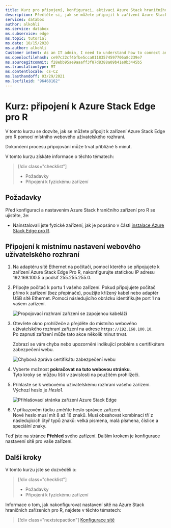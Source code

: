 ```yaml
---
title: Kurz pro připojení, konfiguraci, aktivaci Azure Stack hraničního zařízení pro R v Azure Portal | Microsoft Docs
description: Přečtěte si, jak se můžete připojit k zařízení Azure Stack Edge pro R pomocí místního webového uživatelského rozhraní.
services: databox
author: alkohli
ms.service: databox
ms.subservice: edge
ms.topic: tutorial
ms.date: 10/15/2020
ms.author: alkohli
Customer intent: As an IT admin, I need to understand how to connect and activate Azure Stack Edge Pro R so I can use it to transfer data to Azure.
ms.openlocfilehash: ce97c22cf4bfbe5cca01183574597706a8c239e7
ms.sourcegitcommit: f28ebb95ae9aaaff3f87d8388a09b41e0b3445b5
ms.translationtype: MT
ms.contentlocale: cs-CZ
ms.lasthandoff: 03/29/2021
ms.locfileid: "96468162"
---
```

# <a name="tutorial-connect-to-azure-stack-edge-pro-r"></a>Kurz: připojení k Azure Stack Edge pro R

V tomto kurzu se dozvíte, jak se můžete připojit k zařízení Azure Stack Edge pro R pomocí místního webového uživatelského rozhraní.

Dokončení procesu připojování může trvat přibližně 5 minut.

V tomto kurzu získáte informace o těchto tématech:

> [!div class="checklist"]
>
> * Požadavky
> * Připojení k fyzickému zařízení


## <a name="prerequisites"></a>Požadavky

Před konfigurací a nastavením Azure Stack hraničního zařízení pro R se ujistěte, že:

* Nainstalovali jste fyzické zařízení, jak je popsáno v části [instalace Azure Stack Edge pro R](azure-stack-edge-pro-r-deploy-install.md).


## <a name="connect-to-the-local-web-ui-setup"></a>Připojení k místnímu nastavení webového uživatelského rozhraní

1. Na adaptéru sítě Ethernet na počítači, pomocí kterého se připojujete k zařízení Azure Stack Edge Pro R, nakonfigurujte statickou IP adresu 192.168.100.5 a podsíť 255.255.255.0.

2. Připojte počítač k portu 1 vašeho zařízení. Pokud připojujete počítač přímo k zařízení (bez přepínače), použijte křížený kabel nebo adaptér USB sítě Ethernet. Pomocí následujícího obrázku identifikujte port 1 na vašem zařízení.

    ![Propojovací rozhraní zařízení se zapojenou kabeláží](./media/azure-stack-edge-pro-r-deploy-install/backplane-cabled.png)


3. Otevřete okno prohlížeče a přejděte do místního webového uživatelského rozhraní zařízení na adrese `https://192.168.100.10`.  
    Po zapnutí zařízení může tato akce několik minut trvat.

    Zobrazí se vám chyba nebo upozornění indikující problém s certifikátem zabezpečení webu. 
   
    ![Chybová zpráva certifikátu zabezpečení webu](media/azure-stack-edge-pro-r-deploy-connect/connect-web-ui-1.png)


4. Vyberte možnost **pokračovat na tuto webovou stránku**.  
    Tyto kroky se můžou lišit v závislosti na použitém prohlížeči.

5. Přihlaste se k webovému uživatelskému rozhraní vašeho zařízení. Výchozí heslo je *Heslo1*. 
   
    ![Přihlašovací stránka zařízení Azure Stack Edge](media/azure-stack-edge-pro-r-deploy-connect/connect-web-ui-3.png)

6. V příkazovém řádku změňte heslo správce zařízení.  
    Nové heslo musí mít 8 až 16 znaků. Musí obsahovat kombinaci tří z následujících čtyř typů znaků: velká písmena, malá písmena, číslice a speciální znaky.

Teď jste na stránce **Přehled** svého zařízení. Dalším krokem je konfigurace nastavení sítě pro vaše zařízení.


## <a name="next-steps"></a>Další kroky

V tomto kurzu jste se dozvěděli o:

> [!div class="checklist"]
> * Požadavky
> * Připojení k fyzickému zařízení


Informace o tom, jak nakonfigurovat nastavení sítě na Azure Stack hraničních zařízeních pro R, najdete v těchto tématech:

> [!div class="nextstepaction"]
> [Konfigurace sítě](./azure-stack-edge-pro-r-deploy-configure-network-compute-web-proxy.md)
